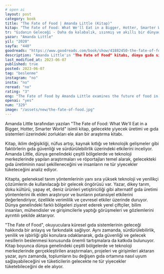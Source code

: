 ```yaml
---
# open ai
layout: post
category: book
title: "The Fate of Food | Amanda Little (Kitap)"
kitap: "The Fate of Food: What We'll Eat in a Bigger, Hotter, Smarter World"
tr: "Gıdanın Geleceği - Daha da kalabalık, ısınmış ve akıllı bir dünyada ne yiyeceğiz?"
yazar: "Amanda Little"
yil: "2020"
sayfa: "440"
goodreads: "https://www.goodreads.com/book/show/41882450-the-fate-of-food"
description: "Amanda Little'ın "The Fate of Food" kitabı, dünya gıda sistemini iklim değişikliği ve kaynak sınırlılığı gibi zorluklarla ele alarak gelecekteki çözümleri araştırıyor."
last_modified_at: 2023-06-07
published: true
posted: 2023-06-07
tag: "beslenme" 
instagram: "no"
insta: "no"
reread: "no"
rating: "3"
eng: "The Fate of Food by Amanda Little examines the future of food in a changing world, exploring challenges and innovative solutions for sustainability and food security."
openai: "yes"
num: "329"
image: "/assets/new/the-fate-of-food.jpg"
---
```


Amanda Little tarafından yazılan "The Fate of Food: What We'll Eat in a Bigger, Hotter, Smarter World" isimli kitap, gelecekte yiyecek üretimi ve gıda sistemleri üzerindeki zorlukları ele alan bir araştırma kitabı.

Kitap, iklim değişikliği, nüfus artışı, kaynak kıtlığı ve teknolojik gelişmeler gibi faktörlerin gıda güvenliği ve sürdürülebilirlik üzerindeki etkilerini inceliyor. Amanda Little, dünya genelindeki çeşitli bölgelerde ve teknoloji merkezlerinde yapılan araştırmaları ve röportajları temel alarak, gelecekteki gıda üretiminin nasıl şekilleneceğini ve insanların ne tür yiyecekler tüketeceğini analiz ediyor.

Kitapta, geleneksel tarım yöntemlerinin yanı sıra yüksek teknoloji ve yenilikçi çözümlerin de kullanılacağı bir gelecek öngörüsü var. Yazar, dikey tarım, doku kültürü, yapay et, deniz ürünleri yetiştiriciliği gibi alternatif gıda üretimi yöntemlerini ilk elden araştırıyor ve bunların potansiyel etkilerini değerlendiriyor, özellikle verimlilik ve çevresel etkiler üzerinde duruyor. Dünya genelindeki farklı bölgeleri ziyaret ederek yerel çiftçiler, bilim insanları, mühendisler ve girişimcilerle yaptığı görüşmeleri ve gözlemlerini ayrıntılı şekilde aktarıyor.

"The Fate of Food", okuyuculara küresel gıda sistemlerinin geleceği hakkında bir anlayış ve farkındalık sağlıyor. Aynı zamanda, sürdürülebilirlik, yenilik ve işbirliği gibi konulara odaklanarak, gıda güvenliği ve gelecek nesillerin beslenmesi konusunda önemli tartışmalara da katkıda bulunuyor. Kitap boyunca dünya genelindeki çeşitli bölgelerde ve teknoloji merkezlerinde gerçekleştirilen araştırmaları, projeleri ve girişimleri aktaran yazar, aynı zamanda, toplumların bu değişen gıda ortamına nasıl uyum sağlayabileceğini ve tüketicilerin gelecekte ne tür yiyecekler tüketebileceğini de ele alıyor.





